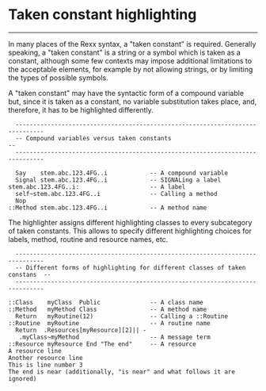 Taken constant highlighting
===========================

-------------------------------------------

In many places of the Rexx syntax, a "taken constant" is required. Generally
speaking, a "taken constant" is a string or a symbol which is taken as a constant,
although some few contexts may impose additional limitations to the acceptable
elements, for example by not allowing strings, or by limiting the types of
possible symbols.

A "taken constant" may have the syntactic form of a compound variable but, since
it is taken as a constant, no variable substitution takes place, and, therefore,
it has to be highlighted differently.

```rexx
  ------------------------------------------------------------------------------
  -- Compound variables versus taken constants                                --
  ------------------------------------------------------------------------------

  Say    stem.abc.123.4FG..i            -- A compound variable
  Signal stem.abc.123.4FG..i            -- SIGNALing a label
stem.abc.123.4FG..i:                    -- A label
  self~stem.abc.123.4FG..i              -- Calling a method
  Nop
::Method stem.abc.123.4FG..i            -- A method name
```

The highlighter assigns different highlighting classes to every
subcategory of taken constants. This allows to specify different highlighting
choices for labels, method, routine and resource names, etc.

```rexx
  ------------------------------------------------------------------------------
  -- Different forms of highlighting for different classes of taken constans  --
  ------------------------------------------------------------------------------

::Class    myClass  Public              -- A class name
::Method   myMethod Class               -- A method name
  Return   myRoutine(12)                -- Calling a ::Routine
::Routine  myRoutine                    -- A routine name
  Return  .Resources[myResource][2]|| -
   .myClass~myMethod                    -- A message term
::Resource myResource End "The end"     -- A resource
A resource line
Another resource line
This is line number 3
The end is near (additionally, "is near" and what follows it are ignored)
```